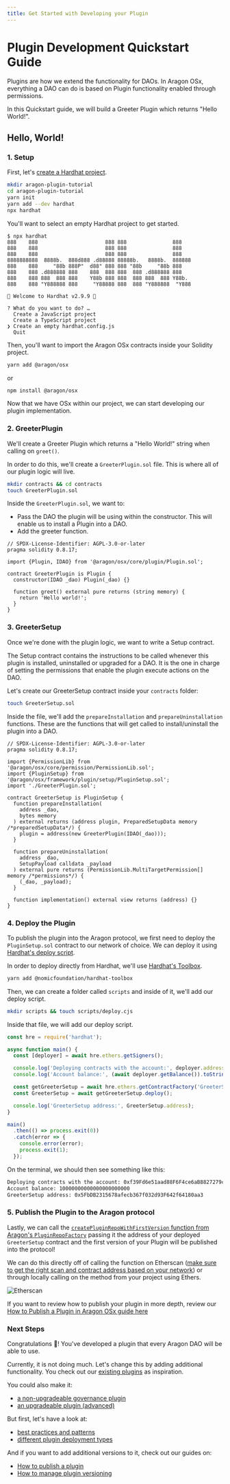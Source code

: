 ```yaml
---
title: Get Started with Developing your Plugin
---
```


# Plugin Development Quickstart Guide

Plugins are how we extend the functionality for DAOs. In Aragon OSx, everything a DAO can do is based on Plugin functionality enabled through permissions.

In this Quickstart guide, we will build a Greeter Plugin which returns "Hello World!".

## Hello, World!

### 1. Setup

First, let's [create a Hardhat project](https://hardhat.org/tutorial/creating-a-new-hardhat-project).

```bash
mkdir aragon-plugin-tutorial
cd aragon-plugin-tutorial
yarn init
yarn add --dev hardhat
npx hardhat
```

You'll want to select an empty Hardhat project to get started.

```
$ npx hardhat
888    888                      888 888               888
888    888                      888 888               888
888    888                      888 888               888
8888888888  8888b.  888d888 .d88888 88888b.   8888b.  888888
888    888     "88b 888P"  d88" 888 888 "88b     "88b 888
888    888 .d888888 888    888  888 888  888 .d888888 888
888    888 888  888 888    Y88b 888 888  888 888  888 Y88b.
888    888 "Y888888 888     "Y88888 888  888 "Y888888  "Y888

👷 Welcome to Hardhat v2.9.9 👷‍

? What do you want to do? …
  Create a JavaScript project
  Create a TypeScript project
❯ Create an empty hardhat.config.js
  Quit
```

Then, you'll want to import the Aragon OSx contracts inside your Solidity project.

```bash
yarn add @aragon/osx
```

or

```bash
npm install @aragon/osx
```

Now that we have OSx within our project, we can start developing our plugin implementation.

### 2. GreeterPlugin

We'll create a Greeter Plugin which returns a "Hello World!" string when calling on `greet()`.

In order to do this, we'll create a `GreeterPlugin.sol` file. This is where all of our plugin logic will live.

```bash
mkdir contracts && cd contracts
touch GreeterPlugin.sol
```

Inside the `GreeterPlugin.sol`, we want to:

- Pass the DAO the plugin will be using within the constructor. This will enable us to install a Plugin into a DAO.
- Add the greeter function.

```solidity
// SPDX-License-Identifier: AGPL-3.0-or-later
pragma solidity 0.8.17;

import {Plugin, IDAO} from '@aragon/osx/core/plugin/Plugin.sol';

contract GreeterPlugin is Plugin {
  constructor(IDAO _dao) Plugin(_dao) {}

  function greet() external pure returns (string memory) {
    return 'Hello world!';
  }
}
```

### 3. GreeterSetup

Once we're done with the plugin logic, we want to write a Setup contract.

The Setup contract contains the instructions to be called whenever this plugin is installed, uninstalled or upgraded for a DAO. It is the one in charge of setting the permissions that enable the plugin execute actions on the DAO.

Let's create our GreeterSetup contract inside your `contracts` folder:

```bash
touch GreeterSetup.sol
```

Inside the file, we'll add the `prepareInstallation` and `prepareUninstallation` functions. These are the functions that will get called to install/uninstall the plugin into a DAO.

```solidity
// SPDX-License-Identifier: AGPL-3.0-or-later
pragma solidity 0.8.17;

import {PermissionLib} from '@aragon/osx/core/permission/PermissionLib.sol';
import {PluginSetup} from '@aragon/osx/framework/plugin/setup/PluginSetup.sol';
import './GreeterPlugin.sol';

contract GreeterSetup is PluginSetup {
  function prepareInstallation(
    address _dao,
    bytes memory
  ) external returns (address plugin, PreparedSetupData memory /*preparedSetupData*/) {
    plugin = address(new GreeterPlugin(IDAO(_dao)));
  }

  function prepareUninstallation(
    address _dao,
    SetupPayload calldata _payload
  ) external pure returns (PermissionLib.MultiTargetPermission[] memory /*permissions*/) {
    (_dao, _payload);
  }

  function implementation() external view returns (address) {}
}
```

### 4. Deploy the Plugin

To publish the plugin into the Aragon protocol, we first need to deploy the `PluginSetup.sol` contract to our network of choice. We can deploy it using [Hardhat's deploy script](https://hardhat.org/tutorial/deploying-to-a-live-network).

In order to deploy directly from Hardhat, we'll use [Hardhat's Toolbox](https://hardhat.org/hardhat-runner/plugins/nomicfoundation-hardhat-toolbox).

```bash
yarn add @nomicfoundation/hardhat-toolbox
```

Then, we can create a folder called `scripts` and inside of it, we'll add our deploy script.

```bash
mkdir scripts && touch scripts/deploy.cjs
```

Inside that file, we will add our deploy script.

```js
const hre = require('hardhat');

async function main() {
  const [deployer] = await hre.ethers.getSigners();

  console.log('Deploying contracts with the account:', deployer.address);
  console.log('Account balance:', (await deployer.getBalance()).toString());

  const getGreeterSetup = await hre.ethers.getContractFactory('GreeterSetup');
  const GreeterSetup = await getGreeterSetup.deploy();

  console.log('GreeterSetup address:', GreeterSetup.address);
}

main()
  .then(() => process.exit(0))
  .catch(error => {
    console.error(error);
    process.exit(1);
  });
```

On the terminal, we should then see something like this:

```bash
Deploying contracts with the account: 0xf39Fd6e51aad88F6F4ce6aB8827279cffFb92266
Account balance: 10000000000000000000000
GreeterSetup address: 0x5FbDB2315678afecb367f032d93F642f64180aa3
```

### 5. Publish the Plugin to the Aragon protocol

Lastly, we can call the [`createPluginRepoWithFirstVersion` function from Aragon's `PluginRepoFactory`](../../03-reference-guide/framework/plugin/repo/PluginRepoFactory.md) passing it the address of your deployed `GreeterSetup` contract and the first version of your Plugin will be published into the protocol!

We can do this directly off of calling the function on Etherscan ([make sure to get the right scan and contract address based on your network](https://github.com/aragon/osx/blob/develop/active_contracts.json)) or through locally calling on the method from your project using Ethers.

![Etherscan](https://res.cloudinary.com/dacofvu8m/image/upload/v1682466427/Screen_Shot_2023-04-25_at_19.46.58_nlo9p1.png)

If you want to review how to publish your plugin in more depth, review our [How to Publish a Plugin in Aragon OSx guide here](./07-publication//index.md)

### Next Steps

Congratulations 🎉! You've developed a plugin that every Aragon DAO will be able to use.

Currently, it is not doing much. Let's change this by adding additional functionality. You check out our [existing plugins](https://github.com/aragon/osx/tree/develop/packages/contracts/src/plugins) as inspiration.

You could also make it:

- [a non-upgradeable governance plugin](./03-non-upgradeable-plugin/index.md)
- [an upgradeable plugin (advanced)](./04-upgradeable-plugin/index.md)

But first, let's have a look at:

- [best practices and patterns](./01-best-practices.md)
- [different plugin deployment types](./02-plugin-types.md)

And if you want to add additional versions to it, check out our guides on:

- [How to publish a plugin](./07-publication/index.md)
- [How to manage plugin versioning](./07-publication/01-versioning.md)
